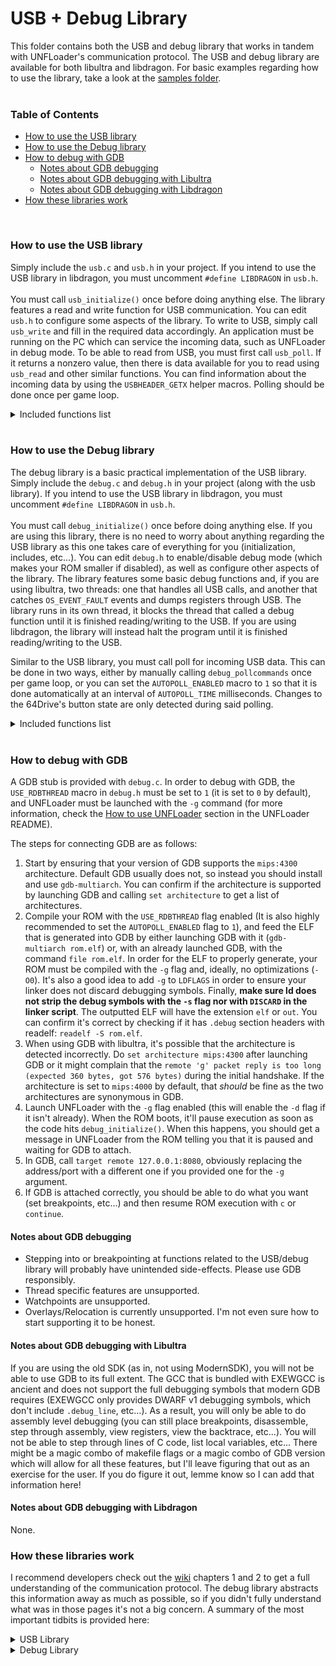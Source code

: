 # USB + Debug Library
This folder contains both the USB and debug library that works in tandem with UNFLoader's communication protocol. The USB and debug library are available for both libultra and libdragon. For basic examples regarding how to use the library, take a look at the [samples folder](../Examples).
</br>
</br>

### Table of Contents
* [How to use the USB library](#how-to-use-the-usb-library)
* [How to use the Debug library](#how-to-use-the-debug-library)
* [How to debug with GDB](#how-to-debug-with-gdb)
    - [Notes about GDB debugging](#notes-about-gdb-debugging)
    - [Notes about GDB debugging with Libultra](#notes-about-gdb-debugging-with-libultra)
    - [Notes about GDB debugging with Libdragon](#notes-about-gdb-debugging-with-libdragon)
* [How these libraries work](#how-these-libraries-work)
</br>

### How to use the USB library
Simply include the `usb.c` and `usb.h` in your project. If you intend to use the USB library in libdragon, you must uncomment `#define LIBDRAGON` in `usb.h`. </br></br>
You must call `usb_initialize()` once before doing anything else. The library features a read and write function for USB communication. You can edit `usb.h` to configure some aspects of the library.
To write to USB, simply call `usb_write` and fill in the required data accordingly. An application must be running on the PC which can service the incoming data, such as UNFLoader in debug mode.
To be able to read from USB, you must first call `usb_poll`. If it returns a nonzero value, then there is data available for you to read using `usb_read` and other similar functions. You can find information about the incoming data by using the `USBHEADER_GETX` helper macros. Polling should be done once per game loop.
<details><summary>Included functions list</summary>
<p>
    
```c
/*==============================
    usb_initialize
    Initializes the USB buffers and pointers
    @return 1 if the USB initialization was successful, 0 if not
==============================*/
char usb_initialize();

/*==============================
    usb_getcart
    Returns which flashcart is currently connected
    @return The CART macro that corresponds to the identified flashcart
==============================*/
char usb_getcart();

/*==============================
    usb_write
    Writes data to the USB.
    Will not write if there is data to read from USB
    @param The DATATYPE that is being sent
    @param A buffer with the data to send
    @param The size of the data being sent
==============================*/
void usb_write(int datatype, const void* data, int size);

/*==============================
    usb_poll
    Returns the header of data being received via USB
    The first byte contains the data type, the next 3 the number of bytes left to read
    @return The data header, or 0
==============================*/
u32 usb_poll();

/*==============================
    usb_read
    Reads bytes from USB into the provided buffer
    @param The buffer to put the read data in
    @param The number of bytes to read
==============================*/
void usb_read(void* buffer, int size);

/*==============================
    usb_skip
    Skips a USB read by the specified amount of bytes
    @param The number of bytes to skip
==============================*/
void usb_skip(int nbytes);

/*==============================
    usb_rewind
    Rewinds a USB read by the specified amount of bytes
    @param The number of bytes to rewind
==============================*/
void usb_rewind(int nbytes);

/*==============================
    usb_purge
    Purges the incoming USB data
==============================*/
void usb_purge();

/*==============================
    usb_timedout
    Checks if the USB timed out recently
    @return 1 if the USB timed out, 0 if not
==============================*/
extern char usb_timedout();

/*==============================
    usb_sendheartbeat
    Sends a heartbeat packet to the PC
    This is done once automatically at initialization,
    but can be called manually to ensure that the
    host side tool is aware of the current USB protocol
    version.
==============================*/
void usb_sendheartbeat();

// Use these to conveniently read the header from usb_poll()
#define USBHEADER_GETTYPE(header)
#define USBHEADER_GETSIZE(header)
```
</p>
</details>
</br>

### How to use the Debug library
The debug library is a basic practical implementation of the USB library. Simply include the `debug.c` and `debug.h` in your project (along with the usb library). If you intend to use the USB library in libdragon, you must uncomment `#define LIBDRAGON` in `usb.h`. </br></br>
You must call `debug_initialize()` once before doing anything else. If you are using this library, there is no need to worry about anything regarding the USB library as this one takes care of everything for you (initialization, includes, etc...). You can edit `debug.h` to enable/disable debug mode (which makes your ROM smaller if disabled), as well as configure other aspects of the library. The library features some basic debug functions and, if you are using libultra, two threads: one that handles all USB calls, and another that catches `OS_EVENT_FAULT` events and dumps registers through USB. The library runs in its own thread, it blocks the thread that called a debug function until it is finished reading/writing to the USB. If you are using libdragon, the library will instead halt the program until it is finished reading/writing to the USB.

Similar to the USB library, you must call poll for incoming USB data. This can be done in two ways, either by manually calling `debug_pollcommands` once per game loop, or you can set the `AUTOPOLL_ENABLED` macro to `1` so that it is done automatically at an interval of `AUTOPOLL_TIME` milliseconds. Changes to the 64Drive's button state are only detected during said polling.
<details><summary>Included functions list</summary>
<p>
    
```c
/*==============================
    debug_initialize
    Initializes the debug and USB library.
    Should be called last during game initialization.
==============================*/
void debug_initialize();

/*==============================
    debug_printf
    Prints a formatted message to the developer's command prompt.
    Supports up to 256 characters.
    @param A string to print
    @param variadic arguments to print as well
==============================*/
void debug_printf(const char* message, ...);

/*==============================
    debug_dumpbinary
    Dumps a binary file through USB
    @param The file to dump
    @param The size of the file
==============================*/
void debug_dumpbinary(void* file, int size);

/*==============================
    debug_screenshot
    Sends the currently displayed framebuffer through USB.
    DOES NOT PAUSE DRAWING THREAD! Using outside the drawing
    thread may lead to a screenshot with visible tearing
==============================*/
void debug_screenshot();

/*==============================
    debug_assert
    Halts the program if the expression fails.
    @param The expression to test
==============================*/
#define debug_assert(expr);
        
/*==============================
    debug_64drivebutton
    Assigns a function to be executed when the 64drive button is pressed.
    @param The function pointer to execute
    @param Whether or not to execute the function only on pressing (ignore holding the button down)
==============================*/
void debug_64drivebutton(void(*execute)(), char onpress);

/*==============================
    debug_pollcommands
    Check the USB for incoming commands.
==============================*/
void debug_pollcommands();

/*==============================
    debug_addcommand
    Adds a command for the USB to read.
    @param The command name
    @param The command description
    @param The function pointer to execute                                                                                  
==============================*/
void debug_addcommand(char* command, char* description, char*(*execute)());

/*==============================
    debug_parsecommand
    Stores the next part of the incoming command into the provided buffer.
    Make sure the buffer can fit the amount of data from debug_sizecommand!
    If you pass NULL, it skips this command.
    @param The buffer to store the data in
==============================*/
void debug_parsecommand(void* buffer);

/*==============================
    debug_sizecommand
    Returns the size of the data from this part of the command.
    @return The size of the data in bytes, or 0
==============================*/
int debug_sizecommand();

/*==============================
    debug_printcommands
    Prints a list of commands to the developer's command prompt.
==============================*/
void debug_printcommands();
```
</p>
</details>
</br>

### How to debug with GDB
A GDB stub is provided with `debug.c`. In order to debug with GDB, the `USE_RDBTHREAD` macro in `debug.h` must be set to `1` (it is set to `0` by default), and UNFLoader must be launched with the `-g` command (for more information, check the [How to use UNFLoader](../UNFLoader/README.md#how-to-use-unfloader) section in the UNFLoader README). 

The steps for connecting GDB are as follows:
1. Start by ensuring that your version of GDB supports the `mips:4300` architecture. Default GDB usually does not, so instead you should install and use `gdb-multiarch`. You can confirm if the architecture is supported by launching GDB and calling `set architecture` to get a list of architectures.
2. Compile your ROM with the `USE_RDBTHREAD` flag enabled (It is also highly recommended to set the `AUTOPOLL_ENABLED` flag to `1`), and feed the ELF that is generated into GDB by either launching GDB with it (`gdb-multiarch rom.elf`) or, with an already launched GDB, with the command `file rom.elf`. In order for the ELF to properly generate, your ROM must be compiled with the `-g` flag and, ideally, no optimizations (`-O0`). It's also a good idea to add `-g` to `LDFLAGS` in order to ensure your linker does not discard debugging symbols. Finally, **make sure ld does not strip the debug symbols with the `-s` flag nor with `DISCARD` in the linker script**. The outputted ELF will have the extension `elf` or `out`. You can confirm it's correct by checking if it has `.debug` section headers with readelf: `readelf -S rom.elf`.
3. When using GDB with libultra, it's possible that the architecture is detected incorrectly. Do `set architecture mips:4300` after launching GDB or it might complain that the `remote 'g' packet reply is too long (expected 360 bytes, got 576 bytes)` during the initial handshake. If the architecture is set to `mips:4000` by default, that *should* be fine as the two architectures are synonymous in GDB.
4. Launch UNFLoader with the `-g` flag enabled (this will enable the `-d` flag if it isn't already). When the ROM boots, it'll pause execution as soon as the code hits `debug_initialize()`. When this happens, you should get a message in UNFLoader from the ROM telling you that it is paused and waiting for GDB to attach.
5. In GDB, call `target remote 127.0.0.1:8080`, obviously replacing the address/port with a different one if you provided one for the `-g` argument.
6. If GDB is attached correctly, you should be able to do what you want (set breakpoints, etc...) and then resume ROM execution with `c` or `continue`.

#### Notes about GDB debugging
* Stepping into or breakpointing at functions related to the USB/debug library will probably have unintended side-effects. Please use GDB responsibly.
* Thread specific features are unsupported.
* Watchpoints are unsupported.
* Overlays/Relocation is currently unsupported. I'm not even sure how to start supporting it to be honest.

#### Notes about GDB debugging with Libultra
If you are using the old SDK (as in, not using ModernSDK), you will not be able to use GDB to its full extent. The GCC that is bundled with EXEWGCC is ancient and does not support the full debugging symbols that modern GDB requires (EXEWGCC only provides DWARF v1 debugging symbols, which don't include `.debug_line`, etc...). As a result, you will only be able to do assembly level debugging (you can still place breakpoints, disassemble, step through assembly, view registers, view the backtrace, etc...). You will not be able to step through lines of C code, list local variables, etc... There might be a magic combo of makefile flags or a magic combo of GDB version which will allow for all these features, but I'll leave figuring that out as an exercise for the user. If you do figure it out, lemme know so I can add that information here!

#### Notes about GDB debugging with Libdragon
None.

### How these libraries work
I recommend developers check out the [wiki](../../../wiki) chapters 1 and 2 to get a full understanding of the communication protocol. The debug library abstracts this information away as much as possible, so if you didn't fully understand what was in those pages it's not a big concern. A summary of the most important tidbits is provided here:
<details><summary>USB Library</summary>
<p>

**General**

* Due to the data header, a maximum of 8MB can be sent through USB in a single `usb_write` call.
* By default, the USB Buffers are located on the 63MB area in SDRAM, which means that it will overwrite ROM if your game is larger than 63MB. More space can be allocated by changing `usb.h`.
* Avoid using `usb_write` while there is data that needs to be read from the USB first, as this will cause lockups for 64Drive users and will potentially overwrite the USB buffers on the EverDrive. Use `usb_poll` to check if there is data left to service. If you are using the debug library, this is handled for you.


**64Drive**

* All data through USB is 4 byte aligned. This might result in up to 3 extra bytes being sent/received through USB, which will be padded with zeroes.


**EverDrive**

* All data through USB is 2 byte aligned. This might result in 1 extra byte being sent/received through USB, which will be padded with zeroes.


**SC64**

\<Nothing>

</p>
</details>

<details><summary>Debug Library</summary>
<p>

* The debug library runs on a dedicated thread, which will only execute if invoked by debug commands. All threads will be blocked until the USB thread is finished. Libdragon does not have threads, so instead it'll block the entire program.
* Incoming USB data must be serviced first before you are able to write to USB. Every time a debug function is used, the library will first ensure there is no data to service before continuing. This means that incoming USB data **will only be read if a debug function is called**. Therefore, it is recommended to call `debug_pollcommands` as often as possible to ensure that data doesn't stay stuck waiting to be serviced. See Example 3 or 4 for examples on how to read incoming data.
</p>
</details>
</br>
